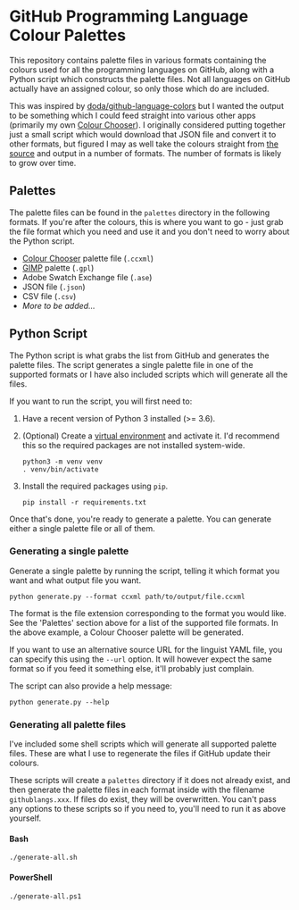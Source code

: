 # GitHub Programming Language Colour Palettes

This repository contains palette files in various formats containing the colours used for all the programming languages on GitHub, along with a Python script which constructs the palette files. Not all languages on GitHub actually have an assigned colour, so only those which do are included.

This was inspired by [doda/github-language-colors](https://github.com/doda/github-language-colors) but I wanted the output to be something which I could feed straight into various other apps (primarily my own [Colour Chooser][cc]). I originally considered putting together just a small script which would download that JSON file and convert it to other formats, but figured I may as well take the colours straight from [the source](https://github.com/github/linguist/blob/master/lib/linguist/languages.yml) and output in a number of formats. The number of formats is likely to grow over time.

## Palettes

The palette files can be found in the `palettes` directory in the following formats. If you're after the colours, this is where you want to go - just grab the file format which you need and use it and you don't need to worry about the Python script.

 - [Colour Chooser][cc] palette file (`.ccxml`)
 - [GIMP](https://www.gimp.org/) palette (`.gpl`)
 - Adobe Swatch Exchange file (`.ase`)
 - JSON file (`.json`)
 - CSV file (`.csv`)
 - *More to be added...*

## Python Script

The Python script is what grabs the list from GitHub and generates the palette files. The script generates a single palette file in one of the supported formats or I have also included scripts which will generate all the files.

If you want to run the script, you will first need to:

 1. Have a recent version of Python 3 installed (>= 3.6).
 2. (Optional) Create a [virtual environment](https://docs.python.org/3.7/tutorial/venv.html) and activate it. I'd recommend this so the required packages are not installed system-wide.  
    
        python3 -m venv venv
        . venv/bin/activate

 3. Install the required packages using `pip`.  
    
        pip install -r requirements.txt

Once that's done, you're ready to generate a palette. You can generate either a single palette file or all of them.

### Generating a single palette

Generate a single palette by running the script, telling it which format you want and what output file you want.

    python generate.py --format ccxml path/to/output/file.ccxml

The format is the file extension corresponding to the format you would like. See the 'Palettes' section above for a list of the supported file formats. In the above example, a Colour Chooser palette will be generated.

If you want to use an alternative source URL for the linguist YAML file, you can specify this using the `--url` option. It will however expect the same format so if you feed it something else, it'll probably just complain.

The script can also provide a help message:

    python generate.py --help

### Generating all palette files

I've included some shell scripts which will generate all supported palette files. These are what I use to regenerate the files if GitHub update their colours.

These scripts will create a `palettes` directory if it does not already exist, and then generate the palette files in each format inside with the filename `githublangs.xxx`. If files do exist, they will be overwritten. You can't pass any options to these scripts so if you need to, you'll need to run it as above yourself.

#### Bash

    ./generate-all.sh

#### PowerShell

    ./generate-all.ps1


[cc]: https://markembling.info/2010/12/colour-chooser
